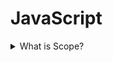 # JavaScript

<details>
  <summary>What is Scope?</summary>

  * each function has its own scope
  * only the code inside the function can access the variables scoped in that function
  * scopes can be nested inside another
  * variable name has to be unique within the same scope
</details>

